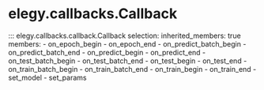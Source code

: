 
# elegy.callbacks.Callback
::: elegy.callbacks.callback.Callback
    selection:
        inherited_members: true
        members:
            - on_epoch_begin
            - on_epoch_end
            - on_predict_batch_begin
            - on_predict_batch_end
            - on_predict_begin
            - on_predict_end
            - on_test_batch_begin
            - on_test_batch_end
            - on_test_begin
            - on_test_end
            - on_train_batch_begin
            - on_train_batch_end
            - on_train_begin
            - on_train_end
            - set_model
            - set_params
        